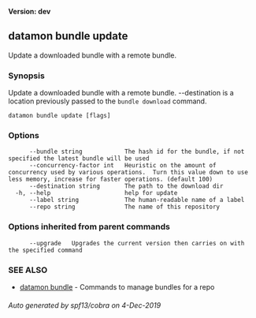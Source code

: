 **Version: dev**

## datamon bundle update

Update a downloaded bundle with a remote bundle.

### Synopsis

Update a downloaded bundle with a remote bundle.  --destination is a location previously passed to the `bundle download` command.

```
datamon bundle update [flags]
```

### Options

```
      --bundle string            The hash id for the bundle, if not specified the latest bundle will be used
      --concurrency-factor int   Heuristic on the amount of concurrency used by various operations.  Turn this value down to use less memory, increase for faster operations. (default 100)
      --destination string       The path to the download dir
  -h, --help                     help for update
      --label string             The human-readable name of a label
      --repo string              The name of this repository
```

### Options inherited from parent commands

```
      --upgrade   Upgrades the current version then carries on with the specified command
```

### SEE ALSO

* [datamon bundle](datamon_bundle.md)	 - Commands to manage bundles for a repo

###### Auto generated by spf13/cobra on 4-Dec-2019
